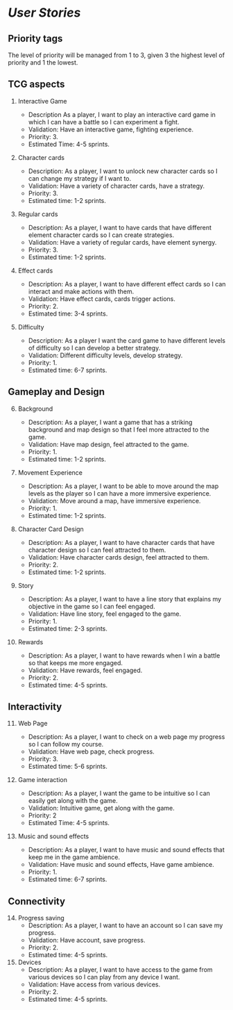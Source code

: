 # ***User Stories***
## Priority tags
The level of priority will be managed from 1 to 3, given 3 the highest level of priority and 1 the lowest.

## TCG aspects

1. Interactive Game
   - Description As a player, I want to play an interactive card game in which I can have a battle so I can experiment a fight.
   - Validation: Have an interactive game, fighting experience.
   - Priority: 3.
   - Estimated Time: 4-5 sprints.
   
2. Character cards
   - Description: As a player, I want to unlock new character cards so I can change my strategy if I want to.
   - Validation: Have a variety of character cards, have a strategy.
   - Priority: 3.
   - Estimated time: 1-2 sprints.
     
3. Regular cards
   - Description: As a player, I want to have cards that have different element character cards so I can create strategies.
   - Validation: Have a variety of regular cards, have element synergy.
   - Priority: 3.
   - Estimated time: 1-2 sprints.
     
4. Effect cards
   - Description:  As a player, I want to have different effect cards so I can interact and make actions with them.
   - Validation: Have effect cards, cards trigger actions.
   - Priority: 2.
   - Estimated time: 3-4 sprints.
     
5. Difficulty
   -  Description: As a player I want the card game to have different levels of difficulty so I can develop a better strategy.
   -  Validation: Different difficulty levels, develop strategy.
   -  Priority: 1.
   -  Estimated time: 6-7 sprints. 

## Gameplay and Design

6. Background
   - Description: As a player, I want a game that has a striking background and map design so that I feel more attracted to the game.
   - Validation: Have map design, feel attracted to the game.
   - Priority: 1.
   - Estimated time: 1-2 sprints.
    
7. Movement Experience
   - Description: As a player, I want to be able to move around the map levels as the player so I can have a more immersive experience.
   - Validation: Move around a map, have immersive experience.
   - Priority: 1.
   - Estimated time: 1-2 sprints.
     
8. Character Card Design
   - Description: As a player, I want to have character cards that have character design so I can feel attracted to them.
   - Validation: Have character cards design, feel attracted to them.
   - Priority: 2.
   - Estimated time: 1-2 sprints.
     
9. Story
    - Description: As a player, I want to have a line story that explains my objective in the game so I can feel engaged.
    - Validation: Have line story, feel engaged to the game.
    - Priority: 1.
    - Estimated time: 2-3 sprints.
      
10. Rewards
    - Description: As a player, I want to have rewards when I win a battle so that keeps me more engaged.
    - Validation: Have rewards, feel engaged.
    - Priority: 2.
    - Estimated time: 4-5 sprints.

## Interactivity

11. Web Page
    - Description: As a player, I want to check on a web page my progress so I can follow my course.
    - Validation: Have web page, check progress.
    - Priority: 3.
    - Estimated time: 5-6 sprints.
     
12. Game interaction
    - Description: As a player, I want the game to be intuitive so I can easily get along with the game.
    - Validation: Intuitive game, get along with the game.
    - Priority: 2
    - Estimated Time: 4-5 sprints.
     
13. Music and sound effects
    - Description: As a player, I want to have music and sound effects that keep me in the game ambience.
    - Validation: Have music and sound effects, Have game ambience.
    - Priority: 1.
    - Estimated time: 6-7 sprints.

## Connectivity

14. Progress saving
    - Description: As a player, I want to have an account so I can save my progress.
    - Validation: Have account, save progress.
    - Priority: 2.
    - Estimated time: 4-5 sprints.
15. Devices
    - Description: As a player, I want to have access to the game from various devices so I can play from any device I want.
    - Validation: Have access from various devices.
    - Priority: 2.
    - Estimated time: 4-5 sprints.
